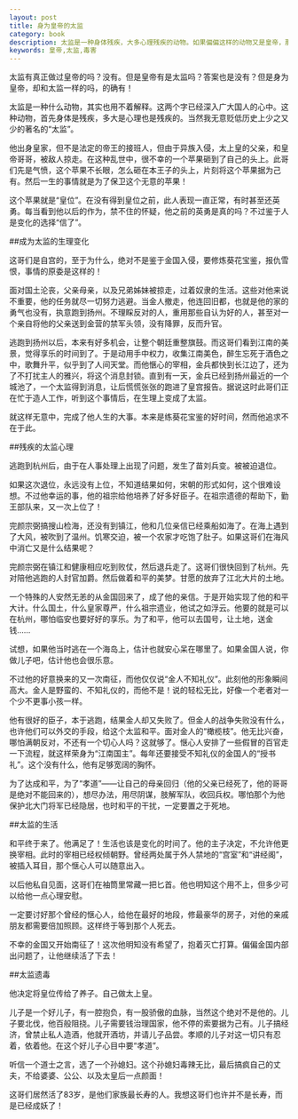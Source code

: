 ```yaml
---
layout: post
title: 身为皇帝的太监
category: book
description: 太监是一种身体残疾，大多心理残疾的动物。如果偏偏这样的动物又是皇帝，那会是怎么样一个后果呢？
keywords: 皇帝,太监,毒害
---
```


太监有真正做过皇帝的吗？没有。但是皇帝有是太监吗？答案也是没有？但是身为皇帝，却和太监一样的吗，的确有！

太监是一种什么动物，其实也用不着解释。这两个字已经深入广大国人的心中。这种动物，首先身体是残疾，多大是心理也是残疾的。当然我无意贬低历史上少之又少的著名的“太监”。

他出身皇家，但不是法定的帝王的接班人，但由于异族入侵，太上皇的父亲，和皇帝哥哥，被敌人掠走。在这种乱世中，很不幸的一个苹果砸到了自己的头上。此哥们先是气愤，这个苹果不长眼，怎么砸在本王子的头上，片刻将这个苹果据为己有。然后一生的事情就是为了保卫这个无意的苹果！

这个苹果就是“皇位”。在没有得到皇位之前，此人表现一直正常，有时甚至还英勇。每当看到他以后的作为，禁不住的怀疑，他之前的英勇是真的吗？不过鉴于人是变化的选择“信了”。

##成为太监的生理变化

这哥们是自宫的，至于为什么，绝对不是鉴于金国入侵，要修炼葵花宝鉴，报仇雪恨，事情的原委是这样的！

面对国土沦丧，父亲母亲，以及兄弟姊妹被掠走，过着奴隶的生活。这些对他来说不重要，他的任务就尽一切努力逃避。当金人撤走，他连回旧都，也就是他的家的勇气也没有，执意跑到扬州。不理睬反对的人，重用那些自认为好的人，甚至对一个亲自将他的父亲送到金营的禁军头领，没有降罪，反而升官。

逃跑到扬州以后，本来有好多机会，让整个朝廷重整旗鼓。而这哥们看到江南的美景，觉得享乐的时间到了。于是动用手中权力，收集江南美色，醉生忘死于酒色之中，歌舞升平，似乎到了人间天堂。而他愜心的宰相，金兵都快到长江边了，还为了不打扰主人的雅兴，将这个消息封锁。直到有一天，金兵已经到扬州最近的一个城池了，一个太监得到消息，让后慌慌张张的跑进了皇宫报告。据说这时此哥们正在忙于造人工作，听到这个事情后，在生理上变成了太监。

就这样无意中，完成了他人生的大事。本来是练葵花宝鉴的好时间，然而他追求不在于此。

##残疾的太监心理

逃跑到杭州后，由于在人事处理上出现了问题，发生了苗刘兵变。被被迫退位。

如果这次退位，永远没有上位，不知道结果如何，宋朝的形式如何，这个很难设想。不过他幸运的事，他的祖宗给他培养了好多好臣子。在祖宗遗德的帮助下，勤王部队来，又一次上位了！

完颜宗弼搞搜山检海，还没有到镇江，他和几位亲信已经乘船如海了。在海上遇到了大风，被吹到了温州。饥寒交迫，被一个农家才吃饱了肚子。如果这哥们在海风中消亡又是什么结果呢？

完颜宗弼在镇江和健康相应吃到败仗，然后退兵走了。这哥们很快回到了杭州。先对陪他逃跑的人封官加爵。然后做着和平的美梦。甘愿的放弃了江北大片的土地。

一个特殊的人安然无恙的从金国回来了，成了他的亲信。于是开始实现了他的和平大计。什么国土，什么皇家尊严，什么祖宗遗业，他试之如浮云。他要的就是可以在杭州，哪怕临安也要好好的享乐。为了和平，他可以去国号，让土地，送金钱……

试想，如果他当时逃在一个海岛上，估计也就安心呆在哪里了。如果金国人说，你做儿子吧，估计他也会很乐意。

不过他的好意换来的又一次南征，而他仅仅说“金人不知礼仪”。此刻他的形象瞬间高大。金人是野蛮的、不知礼仪的，而他不是！说的轻松无比，好像一个老者对一个少不更事小孩一样。

他有很好的臣子，本于逃跑，结果金人却又失败了。但金人的战争失败没有什么，也许他们可以外交的手段，给这个太监和平。面对金人的“橄榄枝”。他无比兴奋，哪怕满朝反对，不还有一个切心人吗？这就够了。惬心人安排了一些假冒的百官走一下流程，就这样荣身为“江南国主”。每年还要接受不知礼仪的金国人的“授书礼”。这个没有什么，他有足够宽阔的胸怀。

为了达成和平，为了“孝道”——让自己的母亲回归（他的父亲已经死了，他的哥哥是绝对不能回来的），想尽办法，用尽阴谋，肢解军队，收回兵权。哪怕那个为他保护北大门将军已经隐居，也时和平的干扰，一定要置之于死地。

##太监的生活

和平终于来了。他满足了！生活也该是变化的时间了。他的主子决定，不允许他更换宰相。此时的宰相已经权倾朝野。曾经两处属于外人禁地的“宫室”和“讲经阁”，被插入耳目，那个惬心人可以随意出入。

以后他私自见面，这哥们在袖筒里常藏一把匕首。他也明知这个用不上，但多少可以给他一点心理安慰。

一定要讨好那个曾经的惬心人，给他在最好的地段，修最豪华的房子，对他的亲戚朋友都需要倍加照顾。这样终于等到那个人死去。

不幸的金国又开始南征了！这次他明知没有希望了，抱着灭亡打算。偏偏金国内部出问题了，让他继续活了下去！

##太监遗毒

他决定将皇位传给了养子。自己做太上皇。

儿子是一个好儿子，有一腔抱负，有一股骄傲的血脉，当然这个绝对不是他的。儿子要北伐，他百般阻挠。儿子需要钱治理国家，他不停的索要据为己有。儿子搞经济，曾禁止私人造酒，他就开酒坊，并请儿子品尝。孝顺的儿子对这一切只有忍着，依着他。在这个好儿子心目中要“孝道”。


听信一个道士之言，选了一个孙媳妇。这个孙媳妇毒辣无比，最后搞疯自己的丈夫，不给婆婆、公公、以及太皇后一点颜面！

这哥们居然活了83岁，是他们家族最长寿的人。我想这哥们也许并不是长寿，而是已经成妖了！